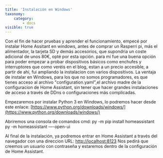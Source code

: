 ```yaml
---
title: 'Instalación en Windows'
taxonomy:
    category:
        - docs
visible: true
---
```


Con el fin de hacer pruebas y aprender el funcionamiento, empecé por instalar Home Assitant en windows, antes de comprar un Rasperri pi, más el alimentador, la tarjeta SD y demás accesorios, que supondria un coste adicional de unos 80€, opté por esta opción. para mi fue una buena opción para poder empezar a probar dispositivos básicos como enchufes y interruptores que como veréis en el blog, estan a un precio accesible, a partir de ahí, fui ampliando la instalacion con varios dispositivos.
La ventaja de instalar en Windows, para los que no somos programadores, es que tienes acceso al archivo "configuration.yaml",el archivo madre de la configuracion de Home Assistant, sin tener que hacer grandes instalaciones de acceso a través de DDns o configuraciones más complicadas.

Empezaremos por instalar Python 3 en Windows, lo podremos hacer desde este enlace: [https://www.python.org/downloads/windows/](https://www.python.org/downloads/windows/)

Abriremos una consola de comandos cmd:
py -m pip install homeassistant
py -m homeassistant —-open-ui

Al final de la instalación, ya podremos entrar en Home Assistant a través del navegador con una direccion URL: [http://localhost:8123](http://localhost:8123)
Nos pedirá que creemos un usuario con contraseña y estaremos dentro de la configuración de Home Assistant.




 


